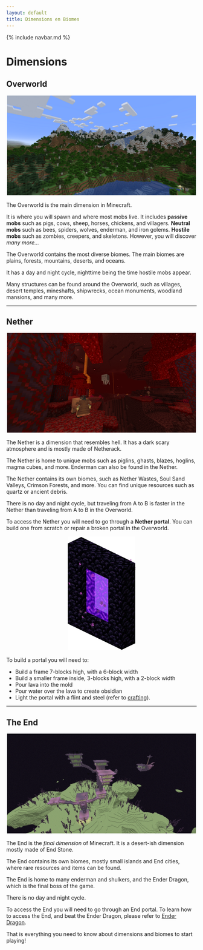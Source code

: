 ```yaml
---
layout: default
title: Dimensions en Biomes
---
```

{% include navbar.md %}

# Dimensions
## Overworld
<p align="center">
  <img src="./img/dimensions/overworld.png" width="500" height="263">
</p>

The Overworld is the main dimension in Minecraft.

It is where you will spawn and where most mobs live. It includes **passive mobs** such as pigs, cows, sheep, horses, chickens, and villagers. **Neutral mobs** such as bees, spiders, wolves, enderman, and iron golems. **Hostile mobs** such as zombies, creepers, and skeletons.
However, you will discover *many more...*

The Overworld contains the most diverse biomes. The main biomes are plains, forests, mountains, deserts, and oceans.

It has a day and night cycle, nighttime being the time hostile mobs appear.

Many structures can be found around the Overworld, such as villages, desert temples, mineshafts, shipwrecks, ocean monuments, woodland mansions, and many more.

* * *

## Nether
<p align="center">
  <img src="./img/dimensions/nether.png" width="500" height="263">
</p>

The Nether is a dimension that resembles hell. It has a dark scary atmosphere and is mostly made of Netherack.

The Nether is home to unique mobs such as piglins, ghasts, blazes, hoglins, magma cubes, and more. Enderman can also be found in the Nether.

The Nether contains its own biomes, such as Nether Wastes, Soul Sand Valleys, Crimson Forests, and more. You can find unique resources such as quartz or ancient debris.

There is no day and night cycle, but traveling from A to B is faster in the Nether than traveling from A to B in the Overworld.

To access the Nether you will need to go through a **Nether portal**. You can build one from scratch or repair a broken portal in the Overworld.

<p align="center">
  <img src="./img/dimensions/portal.png" width="180" height="300">
</p>

To build a portal you will need to:
- Build a frame 7-blocks high, with a 6-block width
- Build a smaller frame inside, 3-blocks high, with a 2-block width
- Pour lava into the mold
- Pour water over the lava to create obsidian
- Light the portal with a flint and steel (refer to [crafting](crafting)).

* * *

## The End
<p align="center">
  <img src="./img/dimensions/the-end.png" width="500" height="263">
</p>

The End is the *final dimension* of Minecraft. It is a desert-ish dimension mostly made of End Stone.

The End contains its own biomes, mostly small islands and End cities, where rare resources and items can be found.

The End is home to many enderman and shulkers, and the Ender Dragon, which is the final boss of the game.

There is no day and night cycle.

To access the End you will need to go through an End portal. To learn how to access the End, and beat the Ender Dragon, please refer to [Ender Dragon](end-dragon).

That is everything you need to know about dimensions and biomes to start playing!
